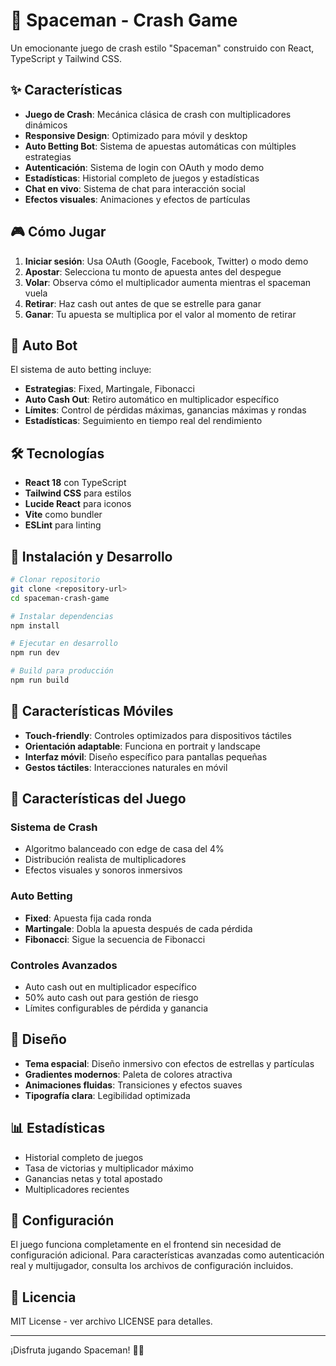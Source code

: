 # 🚀 Spaceman - Crash Game

Un emocionante juego de crash estilo "Spaceman" construido con React, TypeScript y Tailwind CSS.

## ✨ Características

- **Juego de Crash**: Mecánica clásica de crash con multiplicadores dinámicos
- **Responsive Design**: Optimizado para móvil y desktop
- **Auto Betting Bot**: Sistema de apuestas automáticas con múltiples estrategias
- **Autenticación**: Sistema de login con OAuth y modo demo
- **Estadísticas**: Historial completo de juegos y estadísticas
- **Chat en vivo**: Sistema de chat para interacción social
- **Efectos visuales**: Animaciones y efectos de partículas

## 🎮 Cómo Jugar

1. **Iniciar sesión**: Usa OAuth (Google, Facebook, Twitter) o modo demo
2. **Apostar**: Selecciona tu monto de apuesta antes del despegue
3. **Volar**: Observa cómo el multiplicador aumenta mientras el spaceman vuela
4. **Retirar**: Haz cash out antes de que se estrelle para ganar
5. **Ganar**: Tu apuesta se multiplica por el valor al momento de retirar

## 🤖 Auto Bot

El sistema de auto betting incluye:

- **Estrategias**: Fixed, Martingale, Fibonacci
- **Auto Cash Out**: Retiro automático en multiplicador específico
- **Límites**: Control de pérdidas máximas, ganancias máximas y rondas
- **Estadísticas**: Seguimiento en tiempo real del rendimiento

## 🛠️ Tecnologías

- **React 18** con TypeScript
- **Tailwind CSS** para estilos
- **Lucide React** para iconos
- **Vite** como bundler
- **ESLint** para linting

## 🚀 Instalación y Desarrollo

```bash
# Clonar repositorio
git clone <repository-url>
cd spaceman-crash-game

# Instalar dependencias
npm install

# Ejecutar en desarrollo
npm run dev

# Build para producción
npm run build
```

## 📱 Características Móviles

- **Touch-friendly**: Controles optimizados para dispositivos táctiles
- **Orientación adaptable**: Funciona en portrait y landscape
- **Interfaz móvil**: Diseño específico para pantallas pequeñas
- **Gestos táctiles**: Interacciones naturales en móvil

## 🎯 Características del Juego

### Sistema de Crash
- Algoritmo balanceado con edge de casa del 4%
- Distribución realista de multiplicadores
- Efectos visuales y sonoros inmersivos

### Auto Betting
- **Fixed**: Apuesta fija cada ronda
- **Martingale**: Dobla la apuesta después de cada pérdida
- **Fibonacci**: Sigue la secuencia de Fibonacci

### Controles Avanzados
- Auto cash out en multiplicador específico
- 50% auto cash out para gestión de riesgo
- Límites configurables de pérdida y ganancia

## 🎨 Diseño

- **Tema espacial**: Diseño inmersivo con efectos de estrellas y partículas
- **Gradientes modernos**: Paleta de colores atractiva
- **Animaciones fluidas**: Transiciones y efectos suaves
- **Tipografía clara**: Legibilidad optimizada

## 📊 Estadísticas

- Historial completo de juegos
- Tasa de victorias y multiplicador máximo
- Ganancias netas y total apostado
- Multiplicadores recientes

## 🔧 Configuración

El juego funciona completamente en el frontend sin necesidad de configuración adicional. Para características avanzadas como autenticación real y multijugador, consulta los archivos de configuración incluidos.

## 📄 Licencia

MIT License - ver archivo LICENSE para detalles.

---

¡Disfruta jugando Spaceman! 🚀✨
